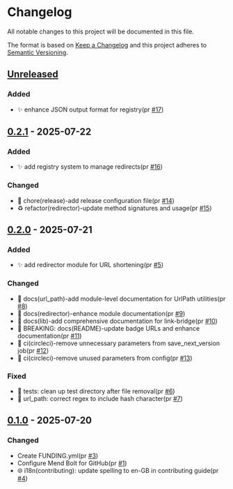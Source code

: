 # Changelog

All notable changes to this project will be documented in this file.

The format is based on [Keep a Changelog](https://keepachangelog.com/en/1.0.0/)
and this project adheres to [Semantic Versioning](https://semver.org/spec/v2.0.0.html).

## [Unreleased]

### Added

- ✨ enhance JSON output format for registry(pr [#17])

## [0.2.1] - 2025-07-22

### Added

- ✨ add registry system to manage redirects(pr [#16])

### Changed

- 🔧 chore(release)-add release configuration file(pr [#14])
- ♻️ refactor(redirector)-update method signatures and usage(pr [#15])

## [0.2.0] - 2025-07-21

### Added

- ✨ add redirector module for URL shortening(pr [#5])

### Changed

- 📝 docs(url_path)-add module-level documentation for UrlPath utilities(pr [#8])
- 📝 docs(redirector)-enhance module documentation(pr [#9])
- 📝 docs(lib)-add comprehensive documentation for link-bridge(pr [#10])
- 📝 BREAKING: docs(README)-update badge URLs and enhance documentation(pr [#11])
- 👷 ci(circleci)-remove unnecessary parameters from save_next_version job(pr [#12])
- 👷 ci(circleci)-remove unused parameters from config(pr [#13])

### Fixed

- 🐛 tests: clean up test directory after file removal(pr [#6])
- 🐛 url_path: correct regex to include hash character(pr [#7])

## [0.1.0] - 2025-07-20

### Changed

- Create FUNDING.yml(pr [#3])
- Configure Mend Bolt for GitHub(pr [#1])
- 🌐 i18n(contributing): update spelling to en-GB in contributing guide(pr [#4])

[#3]: https://github.com/jerus-org/link-bridge/pull/3
[#1]: https://github.com/jerus-org/link-bridge/pull/1
[#4]: https://github.com/jerus-org/link-bridge/pull/4
[#5]: https://github.com/jerus-org/link-bridge/pull/5
[#6]: https://github.com/jerus-org/link-bridge/pull/6
[#7]: https://github.com/jerus-org/link-bridge/pull/7
[#8]: https://github.com/jerus-org/link-bridge/pull/8
[#9]: https://github.com/jerus-org/link-bridge/pull/9
[#10]: https://github.com/jerus-org/link-bridge/pull/10
[#11]: https://github.com/jerus-org/link-bridge/pull/11
[#12]: https://github.com/jerus-org/link-bridge/pull/12
[#13]: https://github.com/jerus-org/link-bridge/pull/13
[#14]: https://github.com/jerus-org/link-bridge/pull/14
[#15]: https://github.com/jerus-org/link-bridge/pull/15
[#16]: https://github.com/jerus-org/link-bridge/pull/16
[#17]: https://github.com/jerus-org/link-bridge/pull/17
[Unreleased]: https://github.com/jerus-org/link-bridge/compare/v0.2.1...HEAD
[0.2.1]: https://github.com/jerus-org/link-bridge/compare/v0.2.0...v0.2.1
[0.2.0]: https://github.com/jerus-org/link-bridge/compare/v0.1.0...v0.2.0
[0.1.0]: https://github.com/jerus-org/link-bridge/releases/tag/v0.1.0
